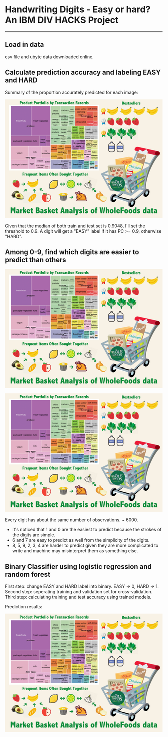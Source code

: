 
# Handwriting Digits - Easy or hard? An IBM DIV HACKS Project

----

## Load in data

csv file and ubyte data downloaded online.

## Calculate prediction accuracy and labeling EASY and HARD

Summary of the proportion accurately predicted for each image:

![](https://github.com/chunziwang/whole-foods-market-basket-analysis/blob/master/figs/19.jpg)

Given that the median of both train and test set is 0.9048, I'll set the threshold to 0.9. A digit will get a "EASY" label if it has PC >= 0.9, otherwise "HARD".

## Among 0-9, find which digits are easier to predict than others

![](https://github.com/chunziwang/whole-foods-market-basket-analysis/blob/master/figs/19.jpg)

![](https://github.com/chunziwang/whole-foods-market-basket-analysis/blob/master/figs/19.jpg)

Every digit has about the same number of observations. ~ 6000.

+ It's noticed that 1 and 0 are the easiest to predict because the strokes of the digits are simple.
+ 6 and 7 are easy to predict as well from the simplicity of the digits.
+ 8, 5, 9, 2, 3, 4 are harder to predict given they are more complicated to write and machine may misinterpret them as something else.

## Binary Classifier using logistic regression and random forest

First step: change EASY and HARD label into binary. EASY -> 0, HARD -> 1.
Second step: seperating training and validation set for cross-validation.
Third step: calculating training and test accuracy using trained models.

Prediction results:

![](https://github.com/chunziwang/whole-foods-market-basket-analysis/blob/master/figs/19.jpg)






